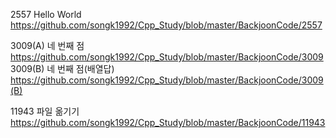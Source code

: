 











2557 Hello World https://github.com/songk1992/Cpp_Study/blob/master/BackjoonCode/2557



3009(A) 네 번째 점 https://github.com/songk1992/Cpp_Study/blob/master/BackjoonCode/3009
3009(B) 네 번째 점(배열답) https://github.com/songk1992/Cpp_Study/blob/master/BackjoonCode/3009(B)












11943 파일 옮기기 https://github.com/songk1992/Cpp_Study/blob/master/BackjoonCode/11943
